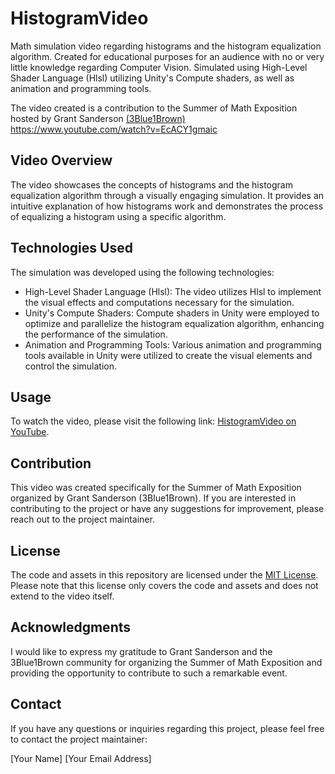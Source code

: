 # HistogramVideo

Math simulation video regarding histograms and the histogram equalization algorithm. Created for educational purposes for an audience with no or very little knowledge regarding Computer Vision.
Simulated using High-Level Shader Language (Hlsl) utilizing Unity's Compute shaders, as well as animation and programming tools.

The video created is a contribution to the Summer of Math Exposition hosted by Grant Sanderson [(3Blue1Brown)](https://www.3blue1brown.com/)
https://www.youtube.com/watch?v=EcACY1gmaic

## Video Overview

The video showcases the concepts of histograms and the histogram equalization algorithm through a visually engaging simulation. It provides an intuitive explanation of how histograms work and demonstrates the process of equalizing a histogram using a specific algorithm.

## Technologies Used

The simulation was developed using the following technologies:

- High-Level Shader Language (Hlsl): The video utilizes Hlsl to implement the visual effects and computations necessary for the simulation.
- Unity's Compute Shaders: Compute shaders in Unity were employed to optimize and parallelize the histogram equalization algorithm, enhancing the performance of the simulation.
- Animation and Programming Tools: Various animation and programming tools available in Unity were utilized to create the visual elements and control the simulation.

## Usage

To watch the video, please visit the following link: [HistogramVideo on YouTube](https://www.youtube.com/watch?v=EcACY1gmaic).

## Contribution

This video was created specifically for the Summer of Math Exposition organized by Grant Sanderson (3Blue1Brown). If you are interested in contributing to the project or have any suggestions for improvement, please reach out to the project maintainer.

## License

The code and assets in this repository are licensed under the [MIT License](LICENSE). Please note that this license only covers the code and assets and does not extend to the video itself.

## Acknowledgments

I would like to express my gratitude to Grant Sanderson and the 3Blue1Brown community for organizing the Summer of Math Exposition and providing the opportunity to contribute to such a remarkable event.

## Contact

If you have any questions or inquiries regarding this project, please feel free to contact the project maintainer:

[Your Name]
[Your Email Address]

